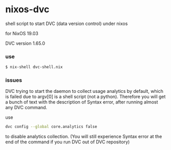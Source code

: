 # nixos-dvc
shell script to start DVC (data version control) under nixos

for NixOS 19.03

DVC version 1.65.0

### use

```sh
$ nix-shell dvc-shell.nix
```

### issues

DVC trying to start the daemon to collect usage analytics by default, which is failed due to argv[0] is a shell script (not a python). Therefore you will get a bunch of text with the description of Syntax error, 
after running almost any DVC command.

use 
```sh
dvc config --global core.analytics false
```
to disable analytics collection. (You will still experience Syntax error at the end of the command if you run DVC out of DVC repository)
